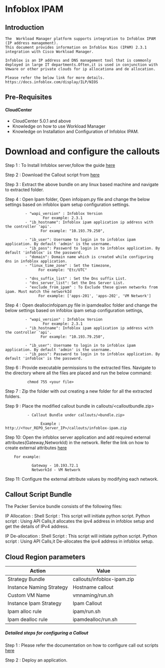 # Infoblox IPAM

## Introduction
    The  Workload Manager platform supports integration to Infoblox IPAM (IP address management).
    This document provides information on Infoblox Nios (IPAM) 2.3.1 integration with Cisco Workload Manager.

    Infoblox is an IP address and DNS management tool that is commonly deployed in large IT departments.Often,it is used in conjunction with Vmware or other private clouds for ip allocationa and de allocation.
    
    Please refer the below link for more details.
    https://docs.infoblox.com/display/ILP/NIOS
	
	
## Pre-Requisites
#### CloudCenter
- CloudCenter 5.0.1 and above
- Knowledge on how to use Workload Manager
- Knowledge on Installation and Configuration of Infoblox IPAM.

# Download and configure the callouts	

   Step 1 : To Install Infoblox server,follow the guide [here](https://github.com/datacenter/cloudcentersuite/raw/master/Content/Networking/Infoblox/Infoblox-Ipam%20Setup%20Guide.docx)
   
   Step 2 : Download the Callout script from [here](https://github.com/datacenter/cloudcentersuite/raw/master/Content/Networking/Infoblox/InfobloxIPAM.zip)
   
   Step 3 : Extract the above bundle on any linux based machine and navigate to extracted folder. 
   
   Step 4 : Open Ipam folder, Open infoipam.py file and change the below settings based on infoblox ipam setup configuration settings.
  
             - "wapi_version" : Infoblox Version
                     For example: 2.3.1
             - "ib_hostname": Infoblox ipam application ip address with the controller 'api'.
                    For example: "10.193.79.250",
                    
             - "ib_user": Username to login in to infoblox ipam application. By default 'admin' is the username.
             - "ib_pass": Password to login in to infoblox application. By default 'infoblox' is the password.
             - "domain": Domain name which is created while configuring dns in infoblox application.
             - "linux_time_zone" : Set the timezone,
                   For example: "Etc/UTC"
                   
             - "dns_suffix_list" : Set the Dns suffix List.
             - "dns_server_list": Set the Dns Server List.
             - "exclude_from_ipam" : To Exclude these given networks from ipam. Must match the networkId
                   For example: ['apps-201', 'apps-202', 'VM Network']
            
   Step 4 : Open deallocinfoipam.py file in ipamdealloc folder and change the below settings based on infoblox ipam setup configuration settings,
   
             - "wapi_version" : Infoblox Version
                     For example: 2.3.1
             - "ib_hostname": Infoblox ipam application ip address with the controller 'api'.
                    For example: "10.193.79.250",
                    
             - "ib_user": Username to login in to infoblox ipam application. By default 'admin' is the username.
             - "ib_pass": Password to login in to infoblox application. By default 'infoblox' is the password.
             
   Step 6 : Provide executable permissions to the extracted files. Navigate to the directory where all the files are placed and run the below command:
   
              chmod 755 <your file>
              
   Step 7 : Zip the folder with out creating a new folder for all the extracted folders.
   
   Step 9 : Place the modified callout bundle in callouts/<calloutbundle.zip>
   
              - Callout Bundle under callouts/<bundle.zip>
                    
                    Example : http://<Your_REPO_Server_IP>/callouts/infoblox-ipam.zip 
   
   Step 10: Open the infoblox server application and add required external attributes(Gateway,NetworkId) in the network. 
   Refer the link on how to create external attributes [here](https://github.com/datacenter/cloudcentersuite/raw/master/Content/Networking/Infoblox/Infoblox-Ipam%20Setup%20Guide.docx)
            
	    For example:
            
                Gateway - 10.193.72.1
                NetworkId - VM Network
  
   Step 11: Configure the external attribute values by modifying each network.

## Callout Script Bundle

The Packer Service bundle consists of the following files:

IP Allocation :
	Shell Script  : This script will initiate python script.
	Python script : Using API Calls,it allocates the ipv4 address in infoblox setup and get the details of IPv4 address.


IP De-allocation :
	Shell Script  : This script will initiate python script.
	Python script : Using API Calls,it De-allocates the ipv4 address in infoblox setup.

		
## Cloud Region parameters 

| Action | Value |
|  ------ |------ |
| Strategy Bundle|callouts/infoblox-ipam.zip
| Instance Naming Strategy|Hostname callout
| Custom VM Name|vmnaming/run.sh
| Instance Ipam Strategy|Ipam Callout
| Ipam alloc rule|ipam/run.sh
| Ipam dealloc rule |ipamdealloc/run.sh


##### Detailed steps for configuring a Callout 

Step 1 : Please refer the documentation on how to configure call out scripts [here](https://docs.cloudcenter.cisco.com/display/SHARED/VM+Naming+and+IPAM+Strategies)

Step 2 : Deploy an application.



